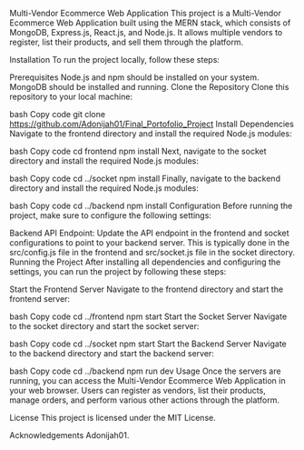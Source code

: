 Multi-Vendor Ecommerce Web Application
This project is a Multi-Vendor Ecommerce Web Application built using the MERN stack, which consists of MongoDB, Express.js, React.js, and Node.js. It allows multiple vendors to register, list their products, and sell them through the platform.

Installation
To run the project locally, follow these steps:

Prerequisites
Node.js and npm should be installed on your system.
MongoDB should be installed and running.
Clone the Repository
Clone this repository to your local machine:

bash
Copy code
git clone https://github.com/Adonijah01/Final_Portofolio_Project
Install Dependencies
Navigate to the frontend directory and install the required Node.js modules:

bash
Copy code
cd frontend
npm install
Next, navigate to the socket directory and install the required Node.js modules:

bash
Copy code
cd ../socket
npm install
Finally, navigate to the backend directory and install the required Node.js modules:

bash
Copy code
cd ../backend
npm install
Configuration
Before running the project, make sure to configure the following settings:

Backend API Endpoint: Update the API endpoint in the frontend and socket configurations to point to your backend server. This is typically done in the src/config.js file in the frontend and src/socket.js file in the socket directory.
Running the Project
After installing all dependencies and configuring the settings, you can run the project by following these steps:

Start the Frontend Server
Navigate to the frontend directory and start the frontend server:

bash
Copy code
cd ../frontend
npm start
Start the Socket Server
Navigate to the socket directory and start the socket server:

bash
Copy code
cd ../socket
npm start
Start the Backend Server
Navigate to the backend directory and start the backend server:

bash
Copy code
cd ../backend
npm run dev
Usage
Once the servers are running, you can access the Multi-Vendor Ecommerce Web Application in your web browser. Users can register as vendors, list their products, manage orders, and perform various other actions through the platform.

License
This project is licensed under the MIT License.

Acknowledgements
Adonijah01.